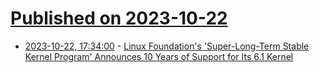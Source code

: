 # [Published on 2023-10-22](index.md)

* [2023-10-22, 17:34:00](https://linux.slashdot.org/story/23/10/22/045227/linux-foundations-super-long-term-stable-kernel-program-announces-10-years-of-support-for-its-61-kernel?utm_source=rss1.0mainlinkanon&utm_medium=feed) - [Linux Foundation's 'Super-Long-Term Stable Kernel Program' Announces 10 Years of Support for Its 6.1 Kernel](https://linux.slashdot.org/story/23/10/22/045227/linux-foundations-super-long-term-stable-kernel-program-announces-10-years-of-support-for-its-61-kernel?utm_source=rss1.0mainlinkanon&utm_medium=feed)
